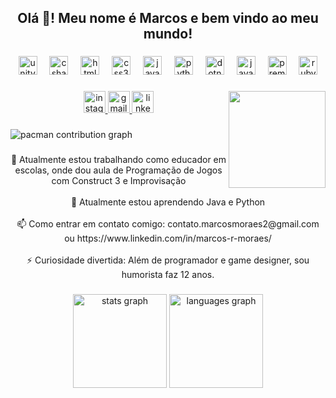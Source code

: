 <h2 align="center">Olá 👋! Meu nome é Marcos e bem vindo ao meu mundo!</h2>

###

<div align="center">
  <img src="https://cdn.jsdelivr.net/gh/devicons/devicon/icons/unity/unity-original.svg" height="30" alt="unity logo"  />
  <img width="12" />
  <img src="https://cdn.jsdelivr.net/gh/devicons/devicon/icons/csharp/csharp-original.svg" height="30" alt="csharp logo"  />
  <img width="12" />
  <img src="https://cdn.jsdelivr.net/gh/devicons/devicon/icons/html5/html5-original.svg" height="30" alt="html5 logo"  />
  <img width="12" />
  <img src="https://cdn.jsdelivr.net/gh/devicons/devicon/icons/css3/css3-original.svg" height="30" alt="css3 logo"  />
  <img width="12" />
  <img src="https://cdn.jsdelivr.net/gh/devicons/devicon/icons/javascript/javascript-original.svg" height="30" alt="javascript logo"  />
  <img width="12" />
  <img src="https://cdn.jsdelivr.net/gh/devicons/devicon/icons/python/python-original.svg" height="30" alt="python logo"  />
  <img width="12" />
  <img src="https://cdn.jsdelivr.net/gh/devicons/devicon/icons/dotnetcore/dotnetcore-original.svg" height="30" alt="dotnetcore logo"  />
  <img width="12" />
  <img src="https://cdn.jsdelivr.net/gh/devicons/devicon/icons/java/java-original.svg" height="30" alt="java logo"  />
  <img width="12" />
  <img src="https://cdn.jsdelivr.net/gh/devicons/devicon/icons/premierepro/premierepro-plain.svg" height="30" alt="premierepro logo"  />
  <img width="12" />
  <img src="https://cdn.jsdelivr.net/gh/devicons/devicon/icons/ruby/ruby-original.svg" height="30" alt="ruby logo"  />
</div>

###

<img align="right" height="155" src="https://i.imgflip.com/9u198p.jpg"  />

###

<div align="center">
  <a href="https://www.instagram.com/tavernadomarcos" target="_blank">
    <img src="https://img.shields.io/static/v1?message=Instagram&logo=instagram&label=&color=E4405F&logoColor=white&labelColor=&style=for-the-badge" height="35" alt="instagram logo"  />
  </a>
  <a href="contato.marcosmoraes2@gmail.com" target="_blank">
    <img src="https://img.shields.io/static/v1?message=Gmail&logo=gmail&label=&color=D14836&logoColor=white&labelColor=&style=for-the-badge" height="35" alt="gmail logo"  />
  </a>
  <a href="https://www.linkedin.com/in/marcos-r-moraes/" target="_blank">
    <img src="https://img.shields.io/static/v1?message=LinkedIn&logo=linkedin&label=&color=0077B5&logoColor=white&labelColor=&style=for-the-badge" height="35" alt="linkedin logo"  />
  </a>
</div>

###

<picture>
  <source media="(prefers-color-scheme: dark)" srcset="https://raw.githubusercontent.com/MarcosRMoraesJr/MarcosRMoraesJr/output/pacman-contribution-graph-dark.svg">
  <source media="(prefers-color-scheme: light)" srcset="https://raw.githubusercontent.com/MarcosRMoraesJr/MarcosRMoraesJr/output/pacman-contribution-graph.svg">
  <img alt="pacman contribution graph" src="https://raw.githubusercontent.com/MarcosRMoraesJr/MarcosRMoraesJr/output/pacman-contribution-graph.svg">
</picture>

###

<p align="center">🔭 Atualmente estou trabalhando como educador em escolas, onde dou aula de Programação de Jogos com Construct 3 e Improvisação<br><br>🌱 Atualmente estou aprendendo Java e Python<br><br>📫 Como entrar em contato comigo: contato.marcosmoraes2@gmail.com ou https://www.linkedin.com/in/marcos-r-moraes/<br><br>⚡ Curiosidade divertida: Além de programador e game designer, sou humorista faz 12 anos.</p>

###

<div align="center">
  <img src="https://github-readme-stats.vercel.app/api?username=MarcosRMoraesJr&hide_title=false&hide_rank=false&show_icons=true&include_all_commits=true&count_private=true&disable_animations=false&theme=dracula&locale=en&hide_border=false&order=1" height="150" alt="stats graph"  />
  <img src="https://github-readme-stats.vercel.app/api/top-langs?username=MarcosRMoraesJr&locale=en&hide_title=false&layout=compact&card_width=320&langs_count=5&theme=dracula&hide_border=false&order=2" height="150" alt="languages graph"  />
</div>

###
